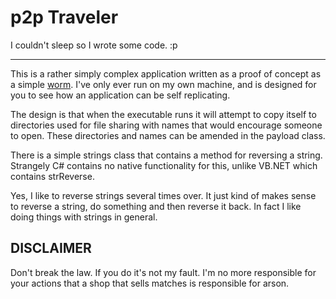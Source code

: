 p2p Traveler
============

I couldn't sleep so I wrote some code. :p

------------------------------------------

This is a rather simply complex application written as a proof of concept as a simple [worm](http://www.cisco.com/web/about/security/intelligence/virus-worm-diffs.html). I've only ever run on my own machine, and is designed for you to see how an application can be self replicating.

The design is that when the executable runs it will attempt to copy itself to directories used for file sharing with names that would encourage someone to open. These directories and names can be amended in the payload class.

There is a simple strings class that contains a method for reversing a string. Strangely C# contains no native functionality for this, unlike VB.NET which contains strReverse.

Yes, I like to reverse strings several times over. It just kind of makes sense to reverse a string, do something and then reverse it back. In fact I like doing things with strings in general.

DISCLAIMER
----------

Don't break the law. If you do it's not my fault. I'm no more responsible for your actions that a shop that sells matches is responsible for arson.